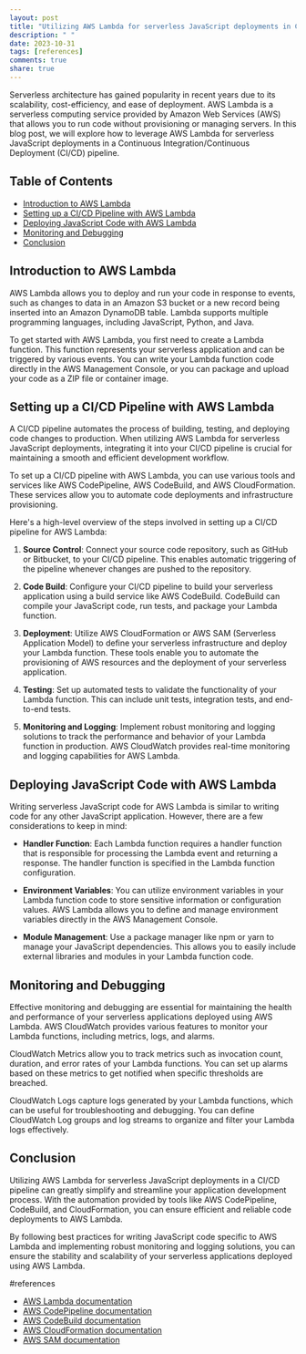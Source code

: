 ```yaml
---
layout: post
title: "Utilizing AWS Lambda for serverless JavaScript deployments in CI/CD"
description: " "
date: 2023-10-31
tags: [references]
comments: true
share: true
---
```


Serverless architecture has gained popularity in recent years due to its scalability, cost-efficiency, and ease of deployment. AWS Lambda is a serverless computing service provided by Amazon Web Services (AWS) that allows you to run code without provisioning or managing servers. In this blog post, we will explore how to leverage AWS Lambda for serverless JavaScript deployments in a Continuous Integration/Continuous Deployment (CI/CD) pipeline.

## Table of Contents
- [Introduction to AWS Lambda](#introduction-to-aws-lambda)
- [Setting up a CI/CD Pipeline with AWS Lambda](#setting-up-a-ci/cd-pipeline-with-aws-lambda)
- [Deploying JavaScript Code with AWS Lambda](#deploying-javascript-code-with-aws-lambda)
- [Monitoring and Debugging](#monitoring-and-debugging)
- [Conclusion](#conclusion)

## Introduction to AWS Lambda

AWS Lambda allows you to deploy and run your code in response to events, such as changes to data in an Amazon S3 bucket or a new record being inserted into an Amazon DynamoDB table. Lambda supports multiple programming languages, including JavaScript, Python, and Java.

To get started with AWS Lambda, you first need to create a Lambda function. This function represents your serverless application and can be triggered by various events. You can write your Lambda function code directly in the AWS Management Console, or you can package and upload your code as a ZIP file or container image.

## Setting up a CI/CD Pipeline with AWS Lambda

A CI/CD pipeline automates the process of building, testing, and deploying code changes to production. When utilizing AWS Lambda for serverless JavaScript deployments, integrating it into your CI/CD pipeline is crucial for maintaining a smooth and efficient development workflow.

To set up a CI/CD pipeline with AWS Lambda, you can use various tools and services like AWS CodePipeline, AWS CodeBuild, and AWS CloudFormation. These services allow you to automate code deployments and infrastructure provisioning.

Here's a high-level overview of the steps involved in setting up a CI/CD pipeline for AWS Lambda:

1. **Source Control**: Connect your source code repository, such as GitHub or Bitbucket, to your CI/CD pipeline. This enables automatic triggering of the pipeline whenever changes are pushed to the repository.

2. **Code Build**: Configure your CI/CD pipeline to build your serverless application using a build service like AWS CodeBuild. CodeBuild can compile your JavaScript code, run tests, and package your Lambda function.

3. **Deployment**: Utilize AWS CloudFormation or AWS SAM (Serverless Application Model) to define your serverless infrastructure and deploy your Lambda function. These tools enable you to automate the provisioning of AWS resources and the deployment of your serverless application.

4. **Testing**: Set up automated tests to validate the functionality of your Lambda function. This can include unit tests, integration tests, and end-to-end tests.

5. **Monitoring and Logging**: Implement robust monitoring and logging solutions to track the performance and behavior of your Lambda function in production. AWS CloudWatch provides real-time monitoring and logging capabilities for AWS Lambda.

## Deploying JavaScript Code with AWS Lambda

Writing serverless JavaScript code for AWS Lambda is similar to writing code for any other JavaScript application. However, there are a few considerations to keep in mind:

- **Handler Function**: Each Lambda function requires a handler function that is responsible for processing the Lambda event and returning a response. The handler function is specified in the Lambda function configuration.

- **Environment Variables**: You can utilize environment variables in your Lambda function code to store sensitive information or configuration values. AWS Lambda allows you to define and manage environment variables directly in the AWS Management Console.

- **Module Management**: Use a package manager like npm or yarn to manage your JavaScript dependencies. This allows you to easily include external libraries and modules in your Lambda function code.

## Monitoring and Debugging

Effective monitoring and debugging are essential for maintaining the health and performance of your serverless applications deployed using AWS Lambda. AWS CloudWatch provides various features to monitor your Lambda functions, including metrics, logs, and alarms.

CloudWatch Metrics allow you to track metrics such as invocation count, duration, and error rates of your Lambda functions. You can set up alarms based on these metrics to get notified when specific thresholds are breached.

CloudWatch Logs capture logs generated by your Lambda functions, which can be useful for troubleshooting and debugging. You can define CloudWatch Log groups and log streams to organize and filter your Lambda logs effectively.

## Conclusion

Utilizing AWS Lambda for serverless JavaScript deployments in a CI/CD pipeline can greatly simplify and streamline your application development process. With the automation provided by tools like AWS CodePipeline, CodeBuild, and CloudFormation, you can ensure efficient and reliable code deployments to AWS Lambda.

By following best practices for writing JavaScript code specific to AWS Lambda and implementing robust monitoring and logging solutions, you can ensure the stability and scalability of your serverless applications deployed using AWS Lambda.

#references
- [AWS Lambda documentation](https://aws.amazon.com/lambda/)
- [AWS CodePipeline documentation](https://aws.amazon.com/codepipeline/)
- [AWS CodeBuild documentation](https://aws.amazon.com/codebuild/)
- [AWS CloudFormation documentation](https://aws.amazon.com/cloudformation/)
- [AWS SAM documentation](https://aws.amazon.com/serverless/sam/)